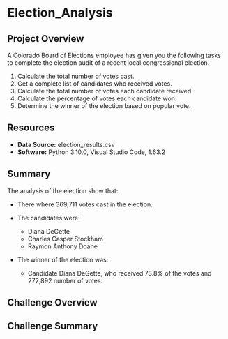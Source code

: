 # Election_Analysis
## Project Overview
A  Colorado Board of Elections employee has given you the following tasks to complete the election audit of a recent local congressional election.

1. Calculate the total number of votes cast.
2. Get a complete list of candidates who received votes.
3. Calculate the total number of votes each candidate received.
4. Calculate the percentage of votes each candidate won.
5. Determine the winner of the election based on popular vote.

## Resources
- **Data Source:** election_results.csv
- **Software:** Python 3.10.0, Visual Studio Code, 1.63.2

## Summary
The analysis of the election show that:

- There where 369,711 votes cast in the election.
- The candidates were:
  - Diana DeGette
  - Charles Casper Stockham
  - Raymon Anthony Doane 
  
- The winner of the election was:
  - Candidate Diana DeGette, who received 73.8% of the votes and 272,892 number of votes.

## Challenge Overview
## Challenge Summary
